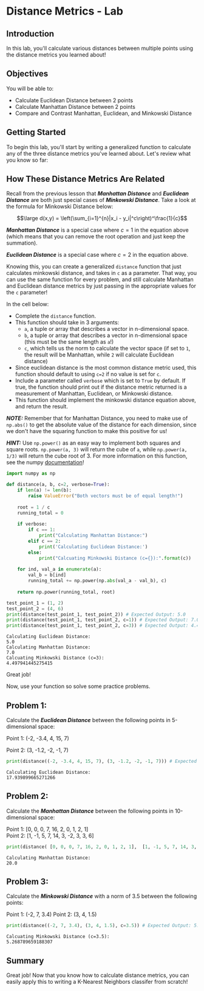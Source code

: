 
# Distance Metrics - Lab

## Introduction

In this lab, you'll calculate various distances between multiple points using the distance metrics you learned about!

## Objectives

You will be able to:

* Calculate Euclidean Distance between 2 points
* Calculate Manhattan Distance between 2 points
* Compare and Contrast Manhattan, Euclidean, and Minkowski Distance

## Getting Started

To begin this lab, you'll start by writing a generalized function to calculate any of the three distance metrics you've learned about. Let's review what you know so far:

## How These Distance Metrics Are Related

Recall from the previous lesson that **_Manhattan Distance_** and **_Euclidean Distance_** are both just special cases of **_Minkowski Distance_**. Take a look at the formula for Minkowski Distance below:

$$\large d(x,y) = \left(\sum_{i=1}^{n}|x_i - y_i|^c\right)^\frac{1}{c}$$  

**_Manhattan Distance_** is a special case where $c=1$ in the equation above (which means that you can remove the root operation and just keep the summation).  

**_Euclidean Distance_** is a special case where $c=2$ in the equation above.

Knowing this, you can create a generalized `distance` function that just calculates minkowski distance, and takes in `c` as a parameter. That way, you can use the same function for every problem, and still calculate Manhattan and Euclidean distance metrics by just passing in the appropriate values for the `c` parameter!

In the cell below:

* Complete the `distance` function. 
* This function should take in 3 arguments:
    * `a`, a tuple or array that describes a vector in n-dimensional space. 
    * `b`, a tuple or array that describes a vector in n-dimensional space (this must be the same length as `a`!)
    * `c`, which tells us the norm to calculate the vector space (if set to `1`, the result will be Manhattan, while `2` will calculate Euclidean distance)
* Since euclidean distance is the most common distance metric used, this function should default to using `c=2` if no value is set for `c`.
* Include a parameter called `verbose` which is set to `True` by default. If true, the function should print out if the distance metric returned is a measurement of Manhattan, Euclidean, or Minkowski distance.  
* This function should implement the minkowski distance equation above, and return the result. 

**_NOTE:_**  Remember that for Manhattan Distance, you need to make use of `np.abs()` to get the absolute value of the distance for each dimension, since we don't have the squaring function to make this positive for us!

**_HINT:_** Use `np.power()` as an easy way to implement both squares and square roots. `np.power(a, 3)` will return the cube of `a`, while `np.power(a, 1/3)` will return the cube root of 3. For more information on this function, see the numpy [documentation](https://docs.scipy.org/doc/numpy-1.15.1/reference/generated/numpy.power.html)!


```python
import numpy as np

def distance(a, b, c=2, verbose=True):
    if len(a) != len(b):
        raise ValueError("Both vectors must be of equal length!")
    
    root = 1 / c
    running_total = 0
    
    if verbose:
        if c == 1:
            print("Calculating Manhattan Distance:")
        elif c == 2:
            print('Calculating Euclidean Distance:')
        else:
            print("Calcuating Minkowski Distance (c={}):".format(c))
    
    for ind, val_a in enumerate(a):
        val_b = b[ind]
        running_total += np.power(np.abs(val_a - val_b), c)
    
    return np.power(running_total, root)

test_point_1 = (1, 2)
test_point_2 = (4, 6)
print(distance(test_point_1, test_point_2)) # Expected Output: 5.0
print(distance(test_point_1, test_point_2, c=1)) # Expected Output: 7.0
print(distance(test_point_1, test_point_2, c=3)) # Expected Output: 4.497941445275415
```

    Calculating Euclidean Distance:
    5.0
    Calculating Manhattan Distance:
    7.0
    Calcuating Minkowski Distance (c=3):
    4.497941445275415


Great job! 

Now, use your function so solve some practice problems.

## Problem 1:

Calculate the **_Euclidean Distance_** between the following points in 5-dimensional space:

Point 1: (-2, -3.4, 4, 15, 7)

Point 2: (3, -1.2, -2, -1, 7)


```python
print(distance((-2, -3.4, 4, 15, 7), (3, -1.2, -2, -1, 7))) # Expected Output: 17.939899665271266
```

    Calculating Euclidean Distance:
    17.939899665271266


## Problem 2:

Calculate the **_Manhattan Distance_** between the following points in 10-dimensional space:

Point 1: \[0, 0, 0, 7, 16, 2, 0, 1, 2, 1\]  
Point 2: \[1, -1, 5, 7, 14, 3, -2, 3, 3, 6\]


```python
print(distance( [0, 0, 0, 7, 16, 2, 0, 1, 2, 1],  [1, -1, 5, 7, 14, 3, -2, 3, 3, 6], c=1)) # Expected Output: 20
```

    Calculating Manhattan Distance:
    20.0


## Problem 3: 

Calculate the **_Minkowski Distance_** with a norm of 3.5 between the following points:

Point 1: (-2, 7, 3.4)
Point 2: (3, 4, 1.5)


```python
print(distance((-2, 7, 3.4), (3, 4, 1.5), c=3.5)) # Expected Output: 5.268789659188307
```

    Calcuating Minkowski Distance (c=3.5):
    5.268789659188307


## Summary

Great job! Now that you know how to calculate distance metrics, you can easily apply this to writing a K-Nearest Neighbors classifer from scratch!
